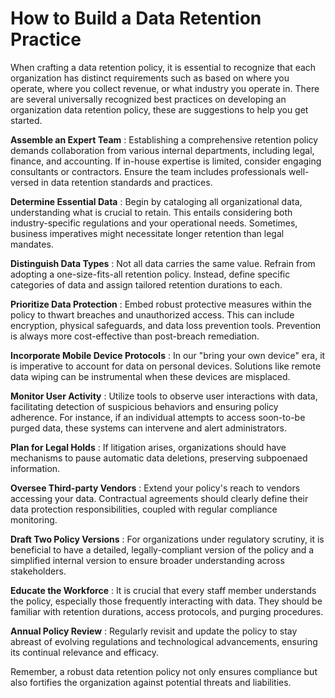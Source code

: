 # How to Build a Data Retention Practice

When crafting a data retention policy, it is essential to recognize that each organization has distinct requirements such as based on where you operate, where you collect revenue, or what industry you operate in. There are several universally recognized best practices on developing an organization data retention policy, these are suggestions to help you get started.

**Assemble an Expert Team**
: Establishing a comprehensive retention policy demands collaboration from various internal departments, including legal, finance, and accounting. If in-house expertise is limited, consider engaging consultants or contractors. Ensure the team includes professionals well-versed in data retention standards and practices.

**Determine Essential Data**
: Begin by cataloging all organizational data, understanding what is crucial to retain. This entails considering both industry-specific regulations and your operational needs. Sometimes, business imperatives might necessitate longer retention than legal mandates.

**Distinguish Data Types**
: Not all data carries the same value. Refrain from adopting a one-size-fits-all retention policy. Instead, define specific categories of data and assign tailored retention durations to each.

**Prioritize Data Protection**
: Embed robust protective measures within the policy to thwart breaches and unauthorized access. This can include encryption, physical safeguards, and data loss prevention tools. Prevention is always more cost-effective than post-breach remediation.

**Incorporate Mobile Device Protocols**
: In our "bring your own device" era, it is imperative to account for data on personal devices. Solutions like remote data wiping can be instrumental when these devices are misplaced.

**Monitor User Activity**
: Utilize tools to observe user interactions with data, facilitating detection of suspicious behaviors and ensuring policy adherence. For instance, if an individual attempts to access soon-to-be purged data, these systems can intervene and alert administrators.

**Plan for Legal Holds**
: If litigation arises, organizations should have mechanisms to pause automatic data deletions, preserving subpoenaed information.

**Oversee Third-party Vendors**
: Extend your policy's reach to vendors accessing your data. Contractual agreements should clearly define their data protection responsibilities, coupled with regular compliance monitoring.

**Draft Two Policy Versions**
: For organizations under regulatory scrutiny, it is beneficial to have a detailed, legally-compliant version of the policy and a simplified internal version to ensure broader understanding across stakeholders.

**Educate the Workforce**
: It is crucial that every staff member understands the policy, especially those frequently interacting with data. They should be familiar with retention durations, access protocols, and purging procedures.

**Annual Policy Review**
: Regularly revisit and update the policy to stay abreast of evolving regulations and technological advancements, ensuring its continual relevance and efficacy.

Remember, a robust data retention policy not only ensures compliance but also fortifies the organization against potential threats and liabilities.
